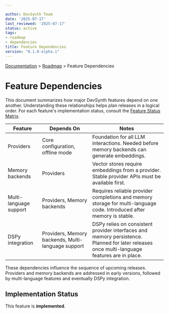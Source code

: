 ```yaml
---

author: DevSynth Team
date: '2025-07-17'
last_reviewed: '2025-07-17'
status: active
tags:
- roadmap
- dependencies
title: Feature Dependencies
version: "0.1.0-alpha.1"
---
```

<div class="breadcrumbs">
<a href="../index.md">Documentation</a> &gt; <a href="index.md">Roadmap</a> &gt; Feature Dependencies
</div>

# Feature Dependencies

This document summarizes how major DevSynth features depend on one another. Understanding these relationships helps plan releases in a logical order. For each feature's implementation status, consult the [Feature Status Matrix](../implementation/feature_status_matrix.md).

| Feature | Depends On | Notes |
|---------|------------|-------|
| Providers | Core configuration, offline mode | Foundation for all LLM interactions. Needed before memory backends can generate embeddings. |
| Memory backends | Providers | Vector stores require embeddings from a provider. Stable provider APIs must be available first. |
| Multi-language support | Providers, Memory backends | Requires reliable provider completions and memory storage for multi-language code. Introduced after memory is stable. |
| DSPy integration | Providers, Memory backends, Multi-language support | DSPy relies on consistent provider interfaces and memory persistence. Planned for later releases once multi-language features are in place. |

These dependencies influence the sequence of upcoming releases. Providers and memory backends are addressed in early versions, followed by multi-language features and eventually DSPy integration.
## Implementation Status

This feature is **implemented**.
